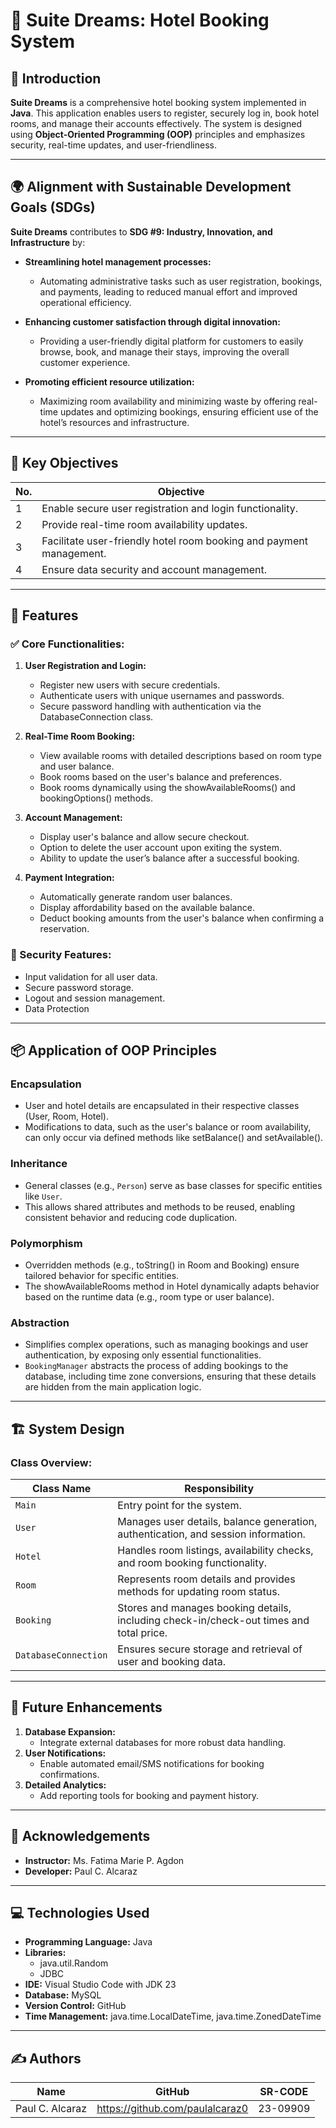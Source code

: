 # 🌟 Suite Dreams: Hotel Booking System

## 🏨 Introduction
**Suite Dreams** is a comprehensive hotel booking system implemented in **Java**. This application enables users to register, securely log in, book hotel rooms, and manage their accounts effectively. The system is designed using **Object-Oriented Programming (OOP)** principles and emphasizes security, real-time updates, and user-friendliness.

---

## 🌍 Alignment with Sustainable Development Goals (SDGs)

**Suite Dreams** contributes to **SDG #9: Industry, Innovation, and Infrastructure** by:

- **Streamlining hotel management processes:**
  - Automating administrative tasks such as user registration, bookings, and payments, leading to reduced manual effort and improved operational efficiency.

- **Enhancing customer satisfaction through digital innovation:**
  - Providing a user-friendly digital platform for customers to easily browse, book, and manage their stays, improving the overall customer experience.

- **Promoting efficient resource utilization:**
  - Maximizing room availability and minimizing waste by offering real-time updates and optimizing bookings, ensuring efficient use of the hotel’s resources and infrastructure.


---

## 🎯 Key Objectives
| **No.** | **Objective** |
|---------|---------------|
| 1       | Enable secure user registration and login functionality. |
| 2       | Provide real-time room availability updates. |
| 3       | Facilitate user-friendly hotel room booking and payment management. |
| 4       | Ensure data security and account management. |

---

## 🚀 Features

### ✅ Core Functionalities:
1. **User Registration and Login:**
   - Register new users with secure credentials.
   - Authenticate users with unique usernames and passwords.
   - Secure password handling with authentication via the DatabaseConnection class.

2. **Real-Time Room Booking:**
   - View available rooms with detailed descriptions based on room type and user balance.
   - Book rooms based on the user's balance and preferences.
   - Book rooms dynamically using the showAvailableRooms() and bookingOptions() methods.


3. **Account Management:**
   - Display user's balance and allow secure checkout.
   - Option to delete the user account upon exiting the system.
   - Ability to update the user’s balance after a successful booking.

4. **Payment Integration:**
   - Automatically generate random user balances.
   - Display affordability based on the available balance.
   - Deduct booking amounts from the user's balance when confirming a reservation.

### 🔐 Security Features:
- Input validation for all user data.
- Secure password storage.
- Logout and session management.
- Data Protection

---

## 📦 Application of OOP Principles

### Encapsulation
- User and hotel details are encapsulated in their respective classes (User, Room, Hotel).
- Modifications to data, such as the user's balance or room availability, can only occur via defined methods like setBalance() and setAvailable().

### Inheritance
- General classes (e.g., `Person`) serve as base classes for specific entities like `User`.
- This allows shared attributes and methods to be reused, enabling consistent behavior and reducing code duplication.

### Polymorphism
- Overridden methods (e.g., toString() in Room and Booking) ensure tailored behavior for specific entities.
- The showAvailableRooms method in Hotel dynamically adapts behavior based on the runtime data (e.g., room type or user balance).

### Abstraction
- Simplifies complex operations, such as managing bookings and user authentication, by exposing only essential functionalities.
- `BookingManager` abstracts the process of adding bookings to the database, including time zone conversions, ensuring that these details are hidden from the main application logic.

---

## 🏗 System Design

### Class Overview:
| **Class Name**          | **Responsibility**                |
|-------------------------|------------------------------------|
| `Main`                  | Entry point for the system.       |
| `User`                  | Manages user details, balance generation, authentication, and session information.|
| `Hotel`                 | Handles room listings, availability checks, and room booking functionality. |
| `Room`                  | Represents room details and provides methods for updating room status. |
| `Booking`               | Stores and manages booking details, including check-in/check-out times and total price. |
| `DatabaseConnection`    | Ensures secure storage and retrieval of user and booking data. |

---

## 🚧 Future Enhancements

1. **Database Expansion:**
   - Integrate external databases for more robust data handling.
2. **User Notifications:**
   - Enable automated email/SMS notifications for booking confirmations.
3. **Detailed Analytics:**
   - Add reporting tools for booking and payment history.

---

## 🤝 Acknowledgements
- **Instructor:** Ms. Fatima Marie P. Agdon  
- **Developer:** Paul C. Alcaraz  

---

## 💻 Technologies Used

- **Programming Language:** Java
- **Libraries:** 
  - java.util.Random
  - JDBC
- **IDE:** Visual Studio Code with JDK 23
- **Database:** MySQL
- **Version Control:** GitHub
- **Time Management:** java.time.LocalDateTime, java.time.ZonedDateTime

---

## ✍️ Authors
| **Name**            | **GitHub**                           | **SR-CODE**|
|---------------------|--------------------------------------|------------|
| Paul C. Alcaraz     |  https://github.com/paulalcaraz0     | 23-09909   |
